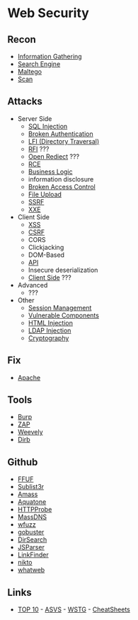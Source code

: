 # Web Security

## Recon
- [Information Gathering](Attacks/information-gathering.md)
- [Search Engine](Attacks/search-engine.md)
- [Maltego](Attacks/maltego.md)
- [Scan](Attacks/scan.md)

## Attacks
- Server Side
  - [SQL Injection](Attacks/sql-injection.md)
  - [Broken Authentication](Attacks/broken-authentication.md)
  - [LFI (Directory Traversal)](Attacks/lfi.md)
  - [RFI](Attacks/rfi.md)  ???
  - [Open Rediect](Attacks/open-redirect.md)   ???
  - [RCE](Attacks/rce.md)
  - [Business Logic](Attacks/business-logic.md)
  - information disclosure
  - [Broken Access Control](Attacks/broken-access-control.md)
  - [File Upload](Attacks/file-upload.md)
  - [SSRF](Attacks/ssrf.md)
  - [XXE](Attacks/xxe.md)
- Client Side
  - [XSS](Attacks/xss.md)  
  - [CSRF](Attacks/csrf.md)
  - CORS
  - Clickjacking
  - DOM-Based
  - [API](Attacks/api.md)
  - Insecure deserialization
  - [Client Side](Attacks/client-side.md)  ???
- Advanced
  - ??? 
- Other 
  - [Session Management](Attacks/session-management.md)
  - [Vulnerable Components](Attacks/vulnerable-components.md)
  - [HTML Injection](Attacks/html-injection.md)
  - [LDAP Injection](Attacks/ldap-injection.md)
  - [Cryptography](Attacks/cryptography.md)

## Fix
- [Apache](Fix/Apache.pdf)

## Tools
- [Burp](/Tools/burp.md)
- [ZAP](/Tools/zap.md)
- [Weevely](/Tools/weevely.md)
- [Dirb](/Tools/dirb.md)

## Github
- [FFUF](https://github.com/ffuf/ffuf)
- [Sublist3r](https://github.com/aboul3la/Sublist3r)
- [Amass](https://github.com/OWASP/Amass)
- [Aquatone](https://github.com/michenriksen/aquatone)
- [HTTPProbe](https://github.com/tomnomnom/httprobe)
- [MassDNS](https://github.com/blechschmidt/massdns)
- [wfuzz](https://github.com/xmendez/wfuzz)
- [gobuster](https://github.com/OJ/gobuster)
- [DirSearch](https://github.com/maurosoria/dirsearch)
- [JSParser](https://github.com/nahamsec/JSParser)
- [LinkFinder](https://github.com/GerbenJavado/LinkFinder)
- [nikto](https://github.com/sullo/nikto)
- [whatweb](https://github.com/urbanadventurer/WhatWeb)

## Links
- [TOP 10](https://github.com/OWASP/Top10/tree/master/2021/docs) - [ASVS](https://github.com/OWASP/ASVS/tree/master/5.0/en) - [WSTG](https://github.com/OWASP/wstg/tree/master/document/4-Web_Application_Security_Testing) - [CheatSheets](https://github.com/OWASP/CheatSheetSeries/tree/master/cheatsheets)
